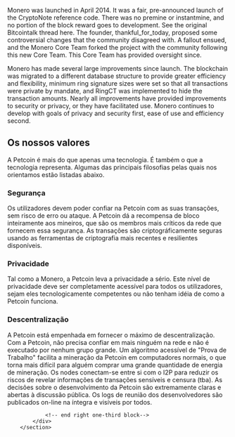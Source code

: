 <div markdown="1"> 

Monero was launched in April 2014. It was a fair, pre-announced launch of the CryptoNote reference code. There was no premine or instantmine, and no portion of the block reward goes to development. See the original Bitcointalk thread here. The founder, thankful_for_today, proposed some controversial changes that the community disagreed with. A fallout ensued, and the Monero Core Team forked the project with the community following this new Core Team. This Core Team has provided oversight since.

Monero has made several large improvements since launch. The blockchain was migrated to a different database structure to provide greater efficiency and flexibility, minimum ring signature sizes were set so that all transactions were private by mandate, and RingCT was implemented to hide the transaction amounts. Nearly all improvements have provided improvements to security or privacy, or they have facilitated use. Monero continues to develop with goals of privacy and security first, ease of use and efficiency second.
                           
</div>
                    </div>
                </div>
                <!-- end right one-third block-->
            </div>
            <div class="row">
                <!-- left two-thirds block-->
                <div class="full col-xs-12">
                    <div class="info-block text-adapt">
                        <div class="row center-xs">
                            <div class="col">
                                <h2>Os nossos valores</h2>
                            </div>
                        </div>
                        
<div markdown="1">

A Petcoin é mais do que apenas uma tecnologia. É também o que a tecnologia representa. Algumas das principais filosofias pelas quais nos orientamos estão listadas abaixo.

### Segurança

Os utilizadores devem poder confiar na Petcoin com as suas transações, sem risco de erro ou ataque. A Petcoin dá a recompensa de bloco inteiramente aos mineiros, que são os membros mais críticos da rede que fornecem essa segurança. As transações são criptográficamente seguras usando as ferramentas de criptografia mais recentes e resilientes disponíveis.

### Privacidade 

Tal como a Monero, a Petcoin leva a privacidade a sério. Este nível de privacidade deve ser completamente acessível para todos os utilizadores, sejam eles tecnologicamente competentes ou não tenham idéia de como a Petcoin funciona. 

### Descentralização 
                          
A Petcoin está empenhada em fornecer o máximo de descentralização. Com a Petcoin, não precisa confiar em mais ninguém na rede e não é executado por nenhum grupo grande. Um algoritmo acessível de "Prova de Trabalho" facilita a mineração da Petcoin em computadores normais, o que torna mais difícil para alguém comprar uma grande quantidade de energia de mineração. Os nodes conectam-se entre si com o I2P para reduzir os riscos de revelar informações de transações sensíveis e censura (tba). As decisões sobre o desenvolvimento da Petcoin são extremamente claras e abertas à discussão pública. Os logs de reunião dos desenvolvedores são publicados on-line na íntegra e visíveis por todos. 
                           
</div>
                    </div>
                </div>
    
                
                <!-- end right one-third block-->
            </div>
        </section>